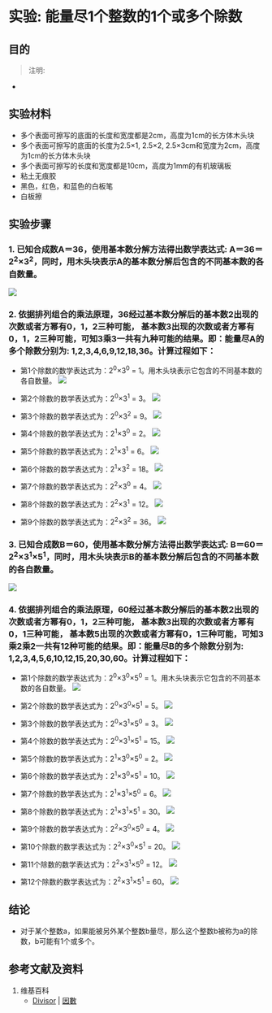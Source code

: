 # 实验: 能量尽1个整数的1个或多个除数

## 目的

> 注明:
>  
- 

## 实验材料

- 多个表面可擦写的底面的长度和宽度都是2cm，高度为1cm的长方体木头块
- 多个表面可擦写的底面的长度为2.5×1, 2.5×2, 2.5×3cm和宽度为2cm，高度为1cm的长方体木头块
- 多个表面可擦写的长度和宽度都是10cm，高度为1mm的有机玻璃板
- 粘土无痕胶
- 黑色，红色，和蓝色的白板笔
- 白板擦

## 实验步骤

### 1. 已知合成数A＝36，使用基本数分解方法得出数学表达式: A＝36＝2<sup>2</sup>×3<sup>2</sup>，同时，用木头块表示A的基本数分解后包含的不同基本数的各自数量。

![](/images/数论/基本数和合成数/能量尽1个整数的1个或多个除数/1a1.jpg)

### 2. 依据排列组合的乘法原理，36经过基本数分解后的基本数2出现的次数或者方幂有0，1，2三种可能， 基本数3出现的次数或者方幂有0，1，2三种可能，可知3乘3一共有九种可能的结果。即：能量尽A的多个除数分别为: 1,2,3,4,6,9,12,18,36。计算过程如下：

- 第1个除数的数学表达式为：2<sup>0</sup>×3<sup>0</sup> = 1。用木头块表示它包含的不同基本数的各自数量。
![](/images/数论/基本数和合成数/能量尽1个整数的1个或多个除数/2a1.jpg)

- 第2个除数的数学表达式为：2<sup>0</sup>×3<sup>1</sup> = 3。
![](/images/数论/基本数和合成数/能量尽1个整数的1个或多个除数/2a2.jpg)

- 第3个除数的数学表达式为：2<sup>0</sup>×3<sup>2</sup> = 9。
![](/images/数论/基本数和合成数/能量尽1个整数的1个或多个除数/2a3.jpg)

- 第4个除数的数学表达式为：2<sup>1</sup>×3<sup>0</sup> = 2。
![](/images/数论/基本数和合成数/能量尽1个整数的1个或多个除数/2a4.jpg)

- 第5个除数的数学表达式为：2<sup>1</sup>×3<sup>1</sup> = 6。
![](/images/数论/基本数和合成数/能量尽1个整数的1个或多个除数/2a5.jpg)

- 第6个除数的数学表达式为：2<sup>1</sup>×3<sup>2</sup> = 18。
![](/images/数论/基本数和合成数/能量尽1个整数的1个或多个除数/2a6.jpg)

- 第7个除数的数学表达式为：2<sup>2</sup>×3<sup>0</sup> = 4。
![](/images/数论/基本数和合成数/能量尽1个整数的1个或多个除数/2a7.jpg)

- 第8个除数的数学表达式为：2<sup>2</sup>×3<sup>1</sup> = 12。
![](/images/数论/基本数和合成数/能量尽1个整数的1个或多个除数/2a8.jpg)

- 第9个除数的数学表达式为：2<sup>2</sup>×3<sup>2</sup> = 36。
![](/images/数论/基本数和合成数/能量尽1个整数的1个或多个除数/2a9.jpg)

### 3. 已知合成数B＝60，使用基本数分解方法得出数学表达式: B＝60＝2<sup>2</sup>×3<sup>1</sup>×5<sup>1</sup>，同时，用木头块表示B的基本数分解后包含的不同基本数的各自数量。

![](/images/数论/基本数和合成数/能量尽多个整数的1个或多个公共除数/3a1.jpg)

### 4. 依据排列组合的乘法原理，60经过基本数分解后的基本数2出现的次数或者方幂有0，1，2三种可能， 基本数3出现的次数或者方幂有0，1三种可能， 基本数5出现的次数或者方幂有0，1三种可能，可知3乘2乘2一共有12种可能的结果。即：能量尽B的多个除数分别为: 1,2,3,4,5,6,10,12,15,20,30,60。计算过程如下：

- 第1个除数的数学表达式为：2<sup>0</sup>×3<sup>0</sup>×5<sup>0</sup> = 1。用木头块表示它包含的不同基本数的各自数量。
![](/images/数论/基本数和合成数/能量尽多个整数的1个或多个公共除数/4a1.jpg)

- 第2个除数的数学表达式为：2<sup>0</sup>×3<sup>0</sup>×5<sup>1</sup> = 5。
![](/images/数论/基本数和合成数/能量尽多个整数的1个或多个公共除数/4a2.jpg)

- 第3个除数的数学表达式为：2<sup>0</sup>×3<sup>1</sup>×5<sup>0</sup> = 3。
![](/images/数论/基本数和合成数/能量尽多个整数的1个或多个公共除数/4a3.jpg)

- 第4个除数的数学表达式为：2<sup>0</sup>×3<sup>1</sup>×5<sup>1</sup> = 15。
![](/images/数论/基本数和合成数/能量尽多个整数的1个或多个公共除数/4a4.jpg)

- 第5个除数的数学表达式为：2<sup>1</sup>×3<sup>0</sup>×5<sup>0</sup> = 2。
![](/images/数论/基本数和合成数/能量尽多个整数的1个或多个公共除数/4a5.jpg)

- 第6个除数的数学表达式为：2<sup>1</sup>×3<sup>0</sup>×5<sup>1</sup> = 10。
![](/images/数论/基本数和合成数/能量尽多个整数的1个或多个公共除数/4a6.jpg)

- 第7个除数的数学表达式为：2<sup>1</sup>×3<sup>1</sup>×5<sup>0</sup> = 6。
![](/images/数论/基本数和合成数/能量尽多个整数的1个或多个公共除数/4a7.jpg)

- 第8个除数的数学表达式为：2<sup>1</sup>×3<sup>1</sup>×5<sup>1</sup> = 30。
![](/images/数论/基本数和合成数/能量尽多个整数的1个或多个公共除数/4a8.jpg)

- 第9个除数的数学表达式为：2<sup>2</sup>×3<sup>0</sup>×5<sup>0</sup> = 4。
![](/images/数论/基本数和合成数/能量尽多个整数的1个或多个公共除数/4a9.jpg)

- 第10个除数的数学表达式为：2<sup>2</sup>×3<sup>0</sup>×5<sup>1</sup> = 20。
![](/images/数论/基本数和合成数/能量尽多个整数的1个或多个公共除数/4a10.jpg)

- 第11个除数的数学表达式为：2<sup>2</sup>×3<sup>1</sup>×5<sup>0</sup> = 12。
![](/images/数论/基本数和合成数/能量尽多个整数的1个或多个公共除数/4a11.jpg)

- 第12个除数的数学表达式为：2<sup>2</sup>×3<sup>1</sup>×5<sup>1</sup> = 60。
![](/images/数论/基本数和合成数/能量尽多个整数的1个或多个公共除数/4a12.jpg)

## 结论

- 对于某个整数a，如果能被另外某个整数b量尽，那么这个整数b被称为a的除数，b可能有1个或多个。

## 参考文献及资料

1. 维基百科
	- [Divisor](https://en.wikipedia.org/wiki/Divisor) | [因數](https://zh.wikipedia.org/wiki/因數) 





